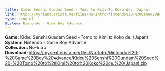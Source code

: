 ```yaml
---
title: Kidou Senshi Gundam Seed - Tomo to Kimi to Koko de. (Japan)
link: https://myrient.erista.me/files/No-Intro/Nintendo%20-%20Game%20Boy%20Advance/Kidou%20Senshi%20Gundam%20Seed%20-%20Tomo%20to%20Kimi%20to%20Koko%20de.%20(Japan).zip
type: single1
System: Nintendo - Game Boy Advance
---
```

<b>Game:</b> Kidou Senshi Gundam Seed - Tomo to Kimi to Koko de. (Japan)<br>
<b>System:</b> Nintendo - Game Boy Advance<br>
<b>Collection:</b> No-Intro<br>
<b>Download:</b> https://myrient.erista.me/files/No-Intro/Nintendo%20-%20Game%20Boy%20Advance/Kidou%20Senshi%20Gundam%20Seed%20-%20Tomo%20to%20Kimi%20to%20Koko%20de.%20(Japan).zip